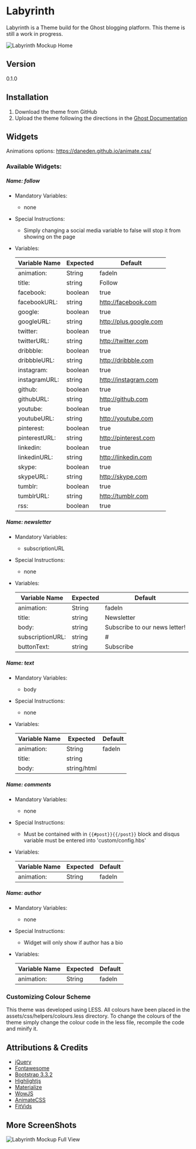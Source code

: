 # Labyrinth
Labyrinth is a Theme build for the Ghost blogging platform. This theme is still a work in progress.

![Labyrinth Mockup Home](https://raw.githubusercontent.com/JMcAmmond/Labyrinth/master/assets/img/mockup.jpg)


## Version
0.1.0


## Installation

1. Download the theme from GitHub
2. Upload the theme following the directions in the [Ghost Documentation](http://docs.ghost.org/usage/settings/)


## Widgets 
Animations options: https://daneden.github.io/animate.css/

### Available Widgets:
##### Name: follow
* Mandatory Variables: 
    * none
* Special Instructions: 
    * Simply changing a social media variable to false will stop it from showing on the page
* Variables:

    | Variable Name       | Expected      | Default                  |
    | ------------------- |---------------| -------------------------|
    | animation:          | String        | fadeIn                   |
    | title:              | string        | Follow                   |
    | facebook:           | boolean       | true                     |
    | facebookURL:        | string        | http://facebook.com      |
    | google:             | boolean       | true                     |
    | googleURL:          | string        | http://plus.google.com   |
    | twitter:            | boolean       | true                     |
    | twitterURL:         | string        | http://twitter.com       |
    | dribbble:           | boolean       | true                     |
    | dribbbleURL:        | string        | http://dribbble.com      |
    | instagram:          | boolean       | true                     |
    | instagramURL:       | string        | http://instagram.com     |
    | github:             | boolean       | true                     |
    | githubURL:          | string        | http://github.com        |
    | youtube:            | boolean       | true                     |
    | youtubeURL:         | string        | http://youtube.com       |
    | pinterest:          | boolean       | true                     |
    | pinterestURL:       | string        | http://pinterest.com     |
    | linkedin:           | boolean       | true                     |
    | linkedinURL:        | string        | http://linkedin.com      |
    | skype:              | boolean       | true                     |
    | skypeURL:           | string        | http://skype.com         |
    | tumblr:             | boolean       | true                     |
    | tumblrURL:          | string        | http://tumblr.com        |
    | rss:                | boolean       | true                     |


##### Name: newsletter
* Mandatory Variables: 
    * subscriptionURL
* Special Instructions: 
    * none
* Variables:

    | Variable Name       | Expected      | Default                       |
    | ------------------- |---------------| ------------------------------|
    | animation:          | String        | fadeIn                        |
    | title:              | string        | Newsletter                    |
    | body:               | string        | Subscribe to our news letter! |
    | subscriptionURL:    | string        | #                             |
    | buttonText:         | string        | Subscribe                     |


##### Name: text
* Mandatory Variables: 
    * body
* Special Instructions: 
    * none
* Variables:

    | Variable Name       | Expected      | Default                       |
    | ------------------- |---------------| ------------------------------|
    | animation:          | String        | fadeIn                        |
    | title:              | string        |                               |
    | body:               | string/html   |                               |


##### Name: comments
* Mandatory Variables: 
    * none
* Special Instructions:
    * Must be contained with in `{{#post}}{{/post}}` block and disqus variable must be entered into 'custom/config.hbs'
* Variables:

    | Variable Name       | Expected      | Default                       |
    | ------------------- |---------------| ------------------------------|
    | animation:          | String        | fadeIn                        |


##### Name: author
* Mandatory Variables: 
    * none
* Special Instructions: 
    * Widget will only show if author has a bio
* Variables:

    | Variable Name       | Expected      | Default                       |
    | ------------------- |---------------| ------------------------------|
    | animation:          | String        | fadeIn                        |


### Customizing Colour Scheme
This theme was developed using LESS. All colours have been placed in the assets/css/helpers/colours.less directory. To change the colours of the theme simply change the colour code in the less file, recompile the code and minify it.
 
 
## Attributions & Credits

* [jQuery](https://jquery.com/)
* [Fontawesome](http://fontawesome.io)
* [Bootstrap 3.3.2](http://getbootstrap.com)
* [Highlightjs](https://highlightjs.org/)
* [Materialize](http://materializecss.com/)
* [WowJS](http://mynameismatthieu.com/WOW/)
* [AnimateCSS](https://daneden.github.io/animate.css/)
* [FitVids](http://fitvidsjs.com/)

## More ScreenShots
![Labyrinth Mockup Full View](https://raw.githubusercontent.com/JMcAmmond/Labyrinth/master/assets/img/fullview.png)